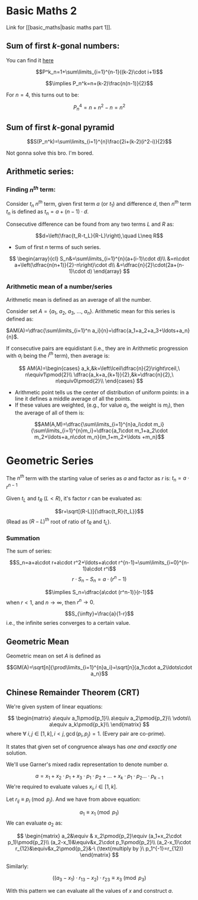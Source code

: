 # Basic Maths 2
Link for [[basic_maths|basic maths part 1]].

## Sum of first $k$-gonal numbers:

You can find it [here](https://en.wikipedia.org/wiki/Polygonal_number)

$$P^k_n=1+\sum\limits_{i=1}^{n-1}((k-2)\cdot i+1)$$

$$\implies P_n^k=n+(k-2)\frac{n(n-1)}{2}$$

For $n=4$, this turns out to be:

$$P_n^4=n+n^2-n=n^2$$
## Sum of first $k$-gonal pyramid

$$S(P_n^k)=\sum\limits_{i=1}^{n}\frac{2i+(k-2)(i^2-i)}{2}$$

Not gonna solve this bro. I'm bored.

## Arithmetic series:
### Finding $n^{th}$ term:

Consider $t_n$ $n^{th}$ term, given first term $a$ (or $t_1$) and difference $d$, then $n^{th}$ term $t_n$ is defined as $t_n=a+(n-1)\cdot d$.

Consecutive difference can be found from any two terms $L$ and $R$ as:

$$d=\left(\frac{t_R-t_L}{R-L}\right),\quad L\neq R$$
- Sum of first $n$ terms of such series.

$$
\begin{array}{cl}
S_n&=\sum\limits_{i=1}^{n}(a+(i-1)\cdot d)\\
&=n\cdot a+\left(\dfrac{n(n+1)}{2}-n\right)\cdot d\\
&=\dfrac{n}{2}\cdot(2a+(n-1)\cdot d)
\end{array}
$$
### Arithmetic mean of a number/series

Arithmetic mean is defined as an average of all the number.

Consider set $A=\{a_1,\ a_2,\ a_3,\ \ldots,\ a_n\}$. Arithmetic mean for this series is defined as:

$AM(A)=\dfrac{\sum\limits_{i=1}^n a_i}{n}=\dfrac{a_1+a_2+a_3+\ldots+a_n}{n}$.


If consecutive pairs are equidistant (i.e., they are in Arithmetic progression with $a_i$ being the $i^{th}$ term), then average is:

$$
AM(A)=\begin{cases}
a_k,&k=\left\lceil\dfrac{n}{2}\right\rceil,\ n\equiv1\pmod{2}\\
\dfrac{a_k+a_{k+1}}{2},&k=\dfrac{n}{2},\ n\equiv0\pmod{2}\\
\end{cases}
$$

- Arithmetic point tells us the center of distribution of uniform points: in a line it defines a middle average of all the points.
- If these values are weighted, (e.g., for value $a_i$, the weight is $m_i$), then the average of all of them is:

$$AM(A,M)=\dfrac{\sum\limits_{i=1}^{n}a_i\cdot m_i}{\sum\limits_{i=1}^{n}m_i}=\dfrac{a_1\cdot m_1+a_2\cdot m_2+\ldots+a_n\cdot m_n}{m_1+m_2+\ldots +m_n}$$
# Geometric Series
The $n^{th}$ term with the starting value of series as $a$ and factor as $r$ is: $t_n=a\cdot r^{n-1}$

Given $t_L$ and $t_R$  ($L < R$), it's factor $r$ can be evaluated as:

$$r=\sqrt[(R-L)]{\dfrac{t_R}{t_L}}$$
(Read as $(R-L)^{th}$ root of ratio of $t_R$ and $t_L$).

### Summation
The sum of series:

$$S_n=a+a\cdot r+a\cdot r^2+\ldots+a\cdot r^{n-1}=\sum\limits_{i=0}^{n-1}a\cdot r^i$$
$$r\cdot S_n-S_n=a\cdot (r^{n}-1)$$

$$\implies S_n=\dfrac{a\cdot (r^n-1)}{r-1}$$
when $r<1$, and $n\rightarrow\infty$, then $r^n \rightarrow 0$.

$$S_{\infty}=\frac{a}{1-r}$$
i.e., the infinite series converges to a certain value.
## Geometric Mean
Geometric mean on set $A$ is defined as

$$GM(A)=\sqrt[n]{\prod\limits_{i=1}^{n}a_i}=\sqrt[n]{a_1\cdot a_2\ldots\cdot a_n}$$

## Chinese Remainder Theorem (CRT)

We're given system of linear equations:

$$
\begin{matrix}
a\equiv a_1\pmod{p_1}\\
a\equiv a_2\pmod{p_2}\\
\vdots\\
a\equiv a_k\pmod{p_k}\\
\end{matrix}
$$
where $\forall\ i,j\in[1,k], i < j, \gcd(p_i,p_j)=1$. (Every pair are co-prime).

It states that given set of congruence always has *one and exactly one* solution.

We'll use Garner's mixed radix representation to denote number $a$.

$$a=x_1+x_2\cdot p_1+x_3\cdot p_1\cdot p_2+\ldots+x_k\cdot p_1\cdot p_2\ldots\cdot p_{k-1}$$
We're required to evaluate values $x_i,i\in[1,k]$.

Let $r_{ij}\equiv p_i\pmod{p_j}$.  And we have from above equation:

$$a_1\equiv x_1\pmod{p_1}$$
We can evaluate $a_2$ as:

$$
\begin{matrix}
a_2&\equiv & x_2\pmod{p_2}\equiv (a_1+x_2\cdot p_1)\pmod{p_2}\\
(a_2-x_1)&\equiv&x_2\cdot p_1\pmod{p_2}\\
(a_2-x_1)\cdot r_{12}&\equiv&x_2\pmod{p_2}&-\ (\text{multiply by }\ p_1^{-1}=r_{12})
\end{matrix}
$$

Similarly:

$$((a_3-x_1)\cdot r_{13}-x_2)\cdot r_{23}\equiv x_3\pmod{p_3}$$

With this pattern we can evaluate all the values of $x$ and construct $a$.